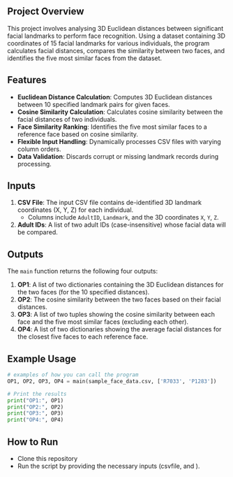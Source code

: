 ## Project Overview
This project involves analysing 3D Euclidean distances between significant facial landmarks to perform face recognition. Using a dataset containing 3D coordinates of 15 facial landmarks for various individuals, the program calculates facial distances, compares the similarity between two faces, and identifies the five most similar faces from the dataset.

## Features
- **Euclidean Distance Calculation**: Computes 3D Euclidean distances between 10 specified landmark pairs for given faces.
- **Cosine Similarity Calculation**: Calculates cosine similarity between the facial distances of two individuals.
- **Face Similarity Ranking**: Identifies the five most similar faces to a reference face based on cosine similarity.
- **Flexible Input Handling**: Dynamically processes CSV files with varying column orders.
- **Data Validation**: Discards corrupt or missing landmark records during processing.

## Inputs
1. **CSV File**: The input CSV file contains de-identified 3D landmark coordinates (X, Y, Z) for each individual.
   - Columns include `AdultID`, `Landmark`, and the 3D coordinates `X`, `Y`, `Z`.
2. **Adult IDs**: A list of two adult IDs (case-insensitive) whose facial data will be compared.

## Outputs
The `main` function returns the following four outputs:
1. **OP1**: A list of two dictionaries containing the 3D Euclidean distances for the two faces (for the 10 specified distances).
2. **OP2**: The cosine similarity between the two faces based on their facial distances.
3. **OP3**: A list of two tuples showing the cosine similarity between each face and the five most similar faces (excluding each other).
4. **OP4**: A list of two dictionaries showing the average facial distances for the closest five faces to each reference face.

## Example Usage
```python
# examples of how you can call the program
OP1, OP2, OP3, OP4 = main(sample_face_data.csv, ['R7033', 'P1283'])

# Print the results
print("OP1:", OP1)
print("OP2:", OP2)
print("OP3:", OP3)
print("OP4:", OP4)
```

## How to Run
- Clone this repository
- Run the script by providing the necessary inputs (csvfile, and ).

